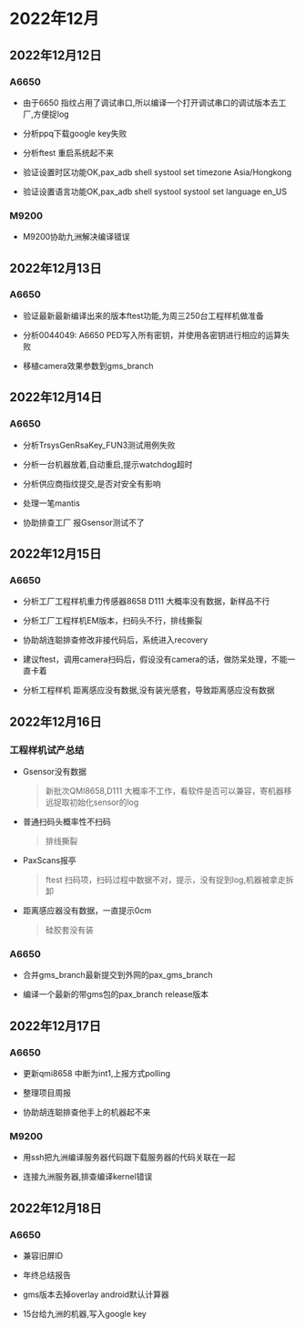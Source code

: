 # 2022年12月

## 2022年12月12日

### A6650

* 由于6650 指纹占用了调试串口,所以编译一个打开调试串口的调试版本去工厂,方便捉log

* 分析ppq下载google key失败

* 分析ftest 重启系统起不来

* 验证设置时区功能OK,pax_adb shell systool set timezone Asia/Hongkong

* 验证设置语言功能OK,pax_adb shell systool systool set language en_US

### M9200

* M9200协助九洲解决编译错误

## 2022年12月13日

### A6650

* 验证最新最新编译出来的版本ftest功能,为周三250台工程样机做准备

* 分析0044049: A6650 PED写入所有密钥，并使用各密钥进行相应的运算失败

* 移植camera效果参数到gms_branch


## 2022年12月14日

### A6650

* 分析TrsysGenRsaKey_FUN3测试用例失败

* 分析一台机器放着,自动重启,提示watchdog超时

* 分析供应商指纹提交,是否对安全有影响

* 处理一笔mantis

* 协助排查工厂 报Gsensor测试不了


## 2022年12月15日

### A6650

* 分析工厂工程样机重力传感器8658 D111 大概率没有数据，新样品不行

* 分析工厂工程样机EM版本，扫码头不行，排线撕裂

* 协助胡连聪排查修改非接代码后，系统进入recovery

* 建议ftest，调用camera扫码后，假设没有camera的话，做防呆处理，不能一直卡着

* 分析工程样机 距离感应没有数据,没有装光感套，导致距离感应没有数据


## 2022年12月16日

### 工程样机试产总结

* Gsensor没有数据
    > 新批次QMI8658,D111 大概率不工作，看软件是否可以兼容，寄机器移远捉取初始化sensor的log

* 普通扫码头概率性不扫码
    > 排线撕裂

* PaxScans报亭
    > ftest 扫码项，扫码过程中数据不对，提示，没有捉到log,机器被拿走拆卸

* 距离感应器没有数据，一直提示0cm
    > 硅胶套没有装


### A6650

* 合并gms_branch最新提交到外网的pax_gms_branch

* 编译一个最新的带gms包的pax_branch release版本


## 2022年12月17日

### A6650

* 更新qmi8658 中断为int1,上报方式polling

* 整理项目周报

* 协助胡连聪排查他手上的机器起不来

### M9200

* 用ssh把九洲编译服务器代码跟下载服务器的代码关联在一起

* 连接九洲服务器,排查编译kernel错误

## 2022年12月18日

### A6650

* 兼容旧屏ID

* 年终总结报告

* gms版本去掉overlay android默认计算器

* 15台给九洲的机器,写入google key